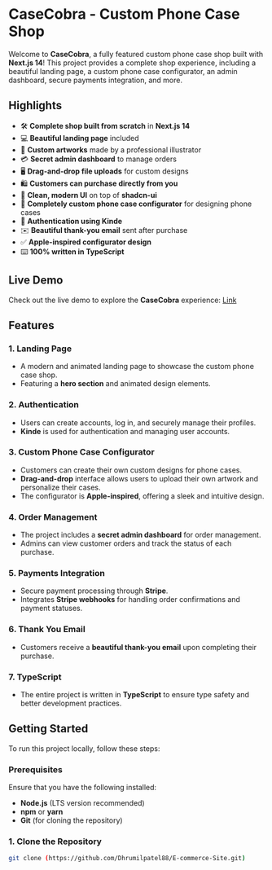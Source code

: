 # CaseCobra - Custom Phone Case Shop

Welcome to **CaseCobra**, a fully featured custom phone case shop built with **Next.js 14**! This project provides a complete shop experience, including a beautiful landing page, a custom phone case configurator, an admin dashboard, secure payments integration, and more. 

## Highlights

- 🛠️ **Complete shop built from scratch** in **Next.js 14**
- 💻 **Beautiful landing page** included
- 🎨 **Custom artworks** made by a professional illustrator
- 💳 **Secret admin dashboard** to manage orders
- 🖥️ **Drag-and-drop file uploads** for custom designs
- 🛍️ **Customers can purchase directly from you**
- 🌟 **Clean, modern UI** on top of **shadcn-ui**
- 🛒 **Completely custom phone case configurator** for designing phone cases
- 🔑 **Authentication using Kinde**
- ✉️ **Beautiful thank-you email** sent after purchase
- ✅ **Apple-inspired configurator design**
- ⌨️ **100% written in TypeScript**

## Live Demo

Check out the live demo to explore the **CaseCobra** experience:
[Link](https://casecobra-fawn.vercel.app/)

## Features

### 1. **Landing Page**
   - A modern and animated landing page to showcase the custom phone case shop.
   - Featuring a **hero section** and animated design elements.
   
### 2. **Authentication**
   - Users can create accounts, log in, and securely manage their profiles.
   - **Kinde** is used for authentication and managing user accounts.
   
### 3. **Custom Phone Case Configurator**
   - Customers can create their own custom designs for phone cases.
   - **Drag-and-drop** interface allows users to upload their own artwork and personalize their cases.
   - The configurator is **Apple-inspired**, offering a sleek and intuitive design.

### 4. **Order Management**
   - The project includes a **secret admin dashboard** for order management.
   - Admins can view customer orders and track the status of each purchase.
   
### 5. **Payments Integration**
   - Secure payment processing through **Stripe**.
   - Integrates **Stripe webhooks** for handling order confirmations and payment statuses.

### 6. **Thank You Email**
   - Customers receive a **beautiful thank-you email** upon completing their purchase.
   
### 7. **TypeScript**
   - The entire project is written in **TypeScript** to ensure type safety and better development practices.

## Getting Started

To run this project locally, follow these steps:

### Prerequisites

Ensure that you have the following installed:

- **Node.js** (LTS version recommended)
- **npm** or **yarn**
- **Git** (for cloning the repository)

### 1. Clone the Repository

```bash
git clone (https://github.com/Dhrumilpatel88/E-commerce-Site.git)
